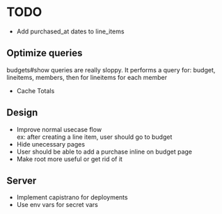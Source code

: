 # TODO

* Add purchased_at dates to line_items

## Optimize queries

budgets#show queries are really sloppy. It performs a query for: budget, lineitems, members, then for lineitems for each member

* Cache Totals

## Design

* Improve normal usecase flow  
	ex: after creating a line item, user should go to budget
* Hide unecessary pages
* User should be able to add a purchase inline on budget page
* Make root more useful or get rid of it

## Server

* Implement capistrano for deployments
* Use env vars for secret vars